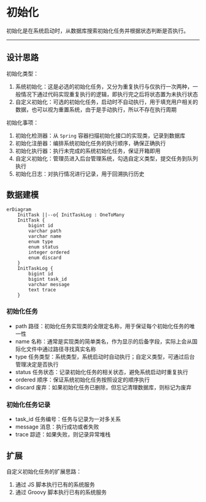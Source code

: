 初始化
=====

初始化是在系统启动时，从数据库搜索初始化任务并根据状态判断是否执行。

---

## 设计思路

初始化类型：

1. 系统初始化：这是必选的初始化任务，又分为重复执行与仅执行一次两种，一般情况下通过代码实现重复执行的逻辑，即执行完之后将状态置为未执行状态
2. 自定义初始化：可选的初始化任务，启动时不自动执行，用于填充用户相关的数据，也可以视为重置系统，由于是手动执行，所以不存在执行周期

初始化事项：

1. 初始化检测器：从 `Spring` 容器扫描初始化接口的实现类，记录到数据库
2. 初始化注册器：编排系统初始化任务的执行顺序，确保正确执行
3. 初始化执行器：执行未完成的系统初始化任务，保证开箱即用
4. 自定义初始化：管理员进入后台管理系统，勾选自定义类型，提交任务到队列执行
5. 初始化日志：对执行情况进行记录，用于回溯执行历史

## 数据建模

```mermaid
erDiagram
    InitTask ||--o{ InitTaskLog : OneToMany
    InitTask {
        bigint id
        varchar path
        varchar name
        enum type
        enum status
        integer ordered
        enum discard
    }
    InitTaskLog {
        bigint id
        bigint task_id
        varchar message
        text trace
    }
```

### 初始化任务

- path 路径：初始化任务实现类的全限定名称，用于保证每个初始化任务的唯一性
- name 名称：通常是实现类的简单类名，作为显示的后备字段，实际上会从国际化文件中通过路径寻找真实名称
- type 任务类型：系统类型，系统启动时自动执行；自定义类型，可通过后台管理决定是否执行
- status 任务状态：记录初始化任务的相关状态，避免系统启动时重复执行
- ordered 顺序：保证系统初始化任务按照设定的顺序执行
- discard 废弃：如果初始化任务已删除，但忘记清理数据库，则标记为废弃

### 初始化任务记录

- task_id 任务编号：任务与记录为一对多关系
- message 消息：执行成功或者失败
- trace 踪迹：如果失败，则记录异常堆栈

## 扩展

自定义初始化任务的扩展思路：

1. 通过 JS 脚本执行已有的系统服务
2. 通过 Groovy 脚本执行已有的系统服务
